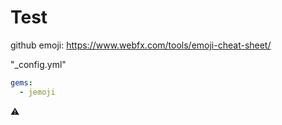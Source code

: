 Test
===

github emoji: https://www.webfx.com/tools/emoji-cheat-sheet/

"_config.yml"
```yml
gems:
  - jemoji
```

:warning: